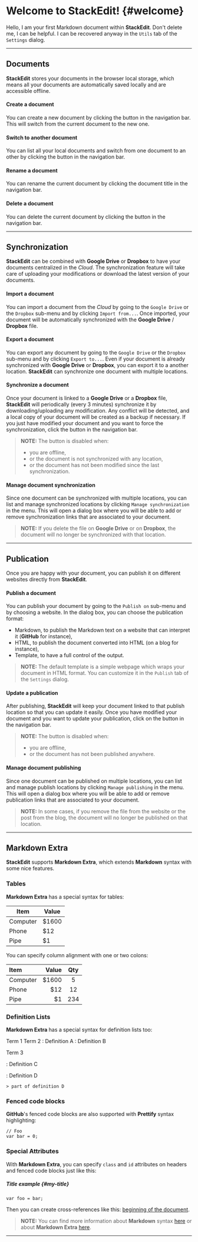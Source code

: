 
Welcome to StackEdit!	{#welcome}
=====================


Hello, I am your first Markdown document within **StackEdit**. Don't delete me, I can be helpful. I can be recovered anyway in the `Utils` tab of the <i class="icon-cog"></i> `Settings` dialog.

----------


Documents
---------

**StackEdit** stores your documents in the browser local storage, which means all your documents are automatically saved locally and are accessible offline.

#### <i class="icon-file"></i> Create a document

You can create a new document by clicking the <i class="icon-file"></i> button in the navigation bar. This will switch from the current document to the new one.

#### <i class="icon-folder-open"></i> Switch to another document

You can list all your local documents and switch from one document to an other by clicking the <i class="icon-folder-open"></i> button in the navigation bar.

#### <i class="icon-pencil"></i> Rename a document

You can rename the current document by clicking the document title in the navigation bar.

#### <i class="icon-trash"></i> Delete a document

You can delete the current document by clicking the <i class="icon-trash"></i> button in the navigation bar.

----------


Synchronization
---------------

**StackEdit** can be combined with **Google Drive** or **Dropbox** to have your documents centralized in the *Cloud*. The synchronization feature will take care of uploading your modifications or download the latest version of your documents.

#### <i class="icon-download"></i> Import a document

You can import a document from the *Cloud* by going to the <i class="icon-gdrive"></i> `Google Drive` or the <i class="icon-dropbox"></i> `Dropbox` sub-menu and by clicking `Import from...`. Once imported, your document will be automatically synchronized with the **Google Drive** / **Dropbox** file.

#### <i class="icon-upload"></i> Export a document

You can export any document by going to the <i class="icon-gdrive"></i> `Google Drive` or the <i class="icon-dropbox"></i> `Dropbox` sub-menu and by clicking `Export to...`. Even if your document is already synchronized with **Google Drive** or **Dropbox**, you can export it to a another location. **StackEdit** can synchronize one document with multiple locations.

#### <i class="icon-refresh"></i> Synchronize a document

Once your document is linked to a **Google Drive** or a **Dropbox** file, **StackEdit** will periodically (every 3 minutes) synchronize it by downloading/uploading any modification. Any conflict will be detected, and a local copy of your document will be created as a backup if necessary. If you just have modified your document and you want to force the synchronization, click the <i class="icon-refresh"></i> button in the navigation bar.

> **NOTE:** The <i class="icon-refresh"></i> button is disabled when:
> 
> - you are offline,
> - or the document is not synchronized with any location,
> - or the document has not been modified since the last synchronization.

#### <i class="icon-refresh"></i> Manage document synchronization

Since one document can be synchronized with multiple locations, you can list and manage synchronized locations by clicking <i class="icon-refresh"></i> `Manage synchronization` in the <i class="icon-stackedit"></i> menu. This will open a dialog box where you will be able to add or remove synchronization links that are associated to your document.

> **NOTE:** If you delete the file on **Google Drive** or on **Dropbox**, the document will no longer be synchronized with that location.

----------


Publication
-----------

Once you are happy with your document, you can publish it on different websites directly from **StackEdit**.

#### <i class="icon-share"></i> Publish a document

You can publish your document by going to the <i class="icon-share"></i> `Publish on` sub-menu and by choosing a website. In the dialog box, you can choose the publication format:

- Markdown, to publish the Markdown text on a website that can interpret it (**GitHub** for instance),
- HTML, to publish the document converted into HTML (on a blog for instance),
- Template, to have a full control of the output.

> **NOTE:** The default template is a simple webpage which wraps your document in HTML format. You can customize it in the `Publish` tab of the <i class="icon-cog"></i> `Settings` dialog.

#### <i class="icon-share"></i> Update a publication

After publishing, **StackEdit** will keep your document linked to that publish location so that you can update it easily. Once you have modified your document and you want to update your publication, click on the <i class="icon-share"></i> button in the navigation bar.

> **NOTE:** The <i class="icon-share"></i> button is disabled when:
> 
> - you are offline,
> - or the document has not been published anywhere.

#### <i class="icon-share"></i> Manage document publishing

Since one document can be published on multiple locations, you can list and manage publish locations by clicking <i class="icon-share"></i> `Manage publishing` in the <i class="icon-stackedit"></i> menu. This will open a dialog box where you will be able to add or remove publication links that are associated to your document.

> **NOTE:** In some cases, if you remove the file from the website or the post from the blog, the document will no longer be published on that location.

----------


Markdown Extra
--------------

**StackEdit** supports **Markdown Extra**, which extends **Markdown** syntax with some nice features.


### Tables

**Markdown Extra** has a special syntax for tables:

Item      | Value
--------- | -----
Computer  | $1600
Phone     | $12
Pipe      | $1

You can specify column alignment with one or two colons:

| Item      | Value | Qty  |
| :-------- | -----:| :--: |
| Computer  | $1600 |  5   |
| Phone     |   $12 |  12  |
| Pipe      |    $1 | 234  |


### Definition Lists

**Markdown Extra** has a special syntax for definition lists too:

Term 1
Term 2
:   Definition A
:   Definition B

Term 3

:   Definition C

:   Definition D

	> part of definition D


### Fenced code blocks

**GitHub**'s fenced code blocks are also supported with **Prettify** syntax highlighting:

```
// Foo
var bar = 0;
```


### Special Attributes

With **Markdown Extra**, you can specify `class` and `id` attributes on headers and fenced code blocks just like this:

##### Title example {#my-title}

``` {#my-id .my-class}
var foo = bar;
```

Then you can create cross-references like this: [beginning of the document](#welcome).


> **NOTE:** You can find more information about **Markdown** syntax [here][1] or about **Markdown Extra** [here][2].

----------


  [1]: http://daringfireball.net/projects/markdown/syntax "Markdown"
  [2]: http://michelf.ca/projects/php-markdown/extra/ "Markdown Extra"